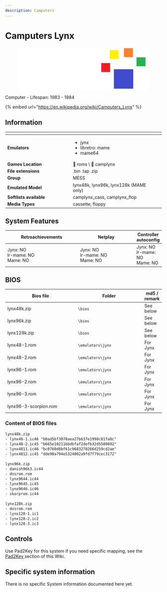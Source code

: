```yaml
---
description: Camputers
---
```


# Camputers Lynx

<div align="left">

<figure><picture><source srcset="https://raw.githubusercontent.com/fabricecaruso/es-theme-carbon/91d85c7849cc550b0cac4e75cb8e0923d3b61b5e/art/logos/camplynx-w.svg" media="(prefers-color-scheme: dark)"><img src="https://raw.githubusercontent.com/fabricecaruso/es-theme-carbon/91d85c7849cc550b0cac4e75cb8e0923d3b61b5e/art/logos/camplynx.svg" alt=""></picture><figcaption></figcaption></figure>

</div>

Computer - Lifespan: 1983 - 1984

{% embed url="https://en.wikipedia.org/wiki/Camputers_Lynx" %}

## Information

<table data-header-hidden><thead><tr><th width="197"></th><th></th><th data-hidden></th></tr></thead><tbody><tr><td><strong>Emulators</strong></td><td><ul><li>jynx</li><li>libretro: mame</li><li>mame64</li></ul></td><td></td></tr><tr><td><strong>Games Location</strong></td><td><span data-gb-custom-inline data-tag="emoji" data-code="1f4c1">📁</span> roms \ <span data-gb-custom-inline data-tag="emoji" data-code="1f4c2">📂</span> camplynx</td><td></td></tr><tr><td><strong>File extensions</strong></td><td>.bin .tap .zip</td><td></td></tr><tr><td><strong>Group</strong></td><td>MESS</td><td></td></tr><tr><td><strong>Emulated Model</strong></td><td>lynx48k, lynx96k, lynx128k (MAME only)</td><td></td></tr><tr><td><strong>Softlists available</strong></td><td>camplynx_cass, camplynx_flop</td><td></td></tr><tr><td><strong>Media Types</strong></td><td>cassette, floppy</td><td></td></tr></tbody></table>

## System Features

<table><thead><tr><th width="245">Retroachievements</th><th width="200">Netplay</th><th>Controller autoconfig</th></tr></thead><tbody><tr><td>Jynx: NO<br>lr-mame: NO<br>Mame: NO</td><td>Jynx: NO<br>lr-mame: NO<br>Mame: NO</td><td>Jynx: NO<br>lr-mame: NO<br>Mame: NO</td></tr></tbody></table>

## BIOS

<table><thead><tr><th width="253">Bios file</th><th width="229.03610108303252">Folder</th><th>md5 / remark</th></tr></thead><tbody><tr><td>lynx48k.zip</td><td><code>\bios</code></td><td>See below</td></tr><tr><td>lynx96k.zip</td><td><code>\bios</code></td><td>See below</td></tr><tr><td>lynx128k.zip</td><td><code>\bios</code></td><td>See below</td></tr><tr><td>lynx48-1.rom</td><td><code>\emulators\jynx</code></td><td>For Jynx</td></tr><tr><td>lynx48-2.rom</td><td><code>\emulators\jynx</code></td><td>For Jynx</td></tr><tr><td>lynx96-1.rom</td><td><code>\emulators\jynx</code></td><td>For Jynx</td></tr><tr><td>lynx96-2.rom</td><td><code>\emulators\jynx</code></td><td>For Jynx</td></tr><tr><td>lynx96-3.rom</td><td><code>\emulators\jynx</code></td><td>For Jynx</td></tr><tr><td>lynx96-3-scorpion.rom</td><td><code>\emulators\jynx</code></td><td>For Jynx</td></tr></tbody></table>

### Content of BIOS files

```
lynx48k.zip
- lynx48-1.ic46 "b0ad5bf3070aea27b637e1998c81fa8c"
- lynx48-2.ic45 "b665e10211bbdbfaf2defb32d5580892"
- lynx4811.ic46 "bc0760d8bf61c9683270266d259cd2ae"
- lynx4812.ic45 "dde90a794e5324002a9fd7f79cec3172"

lynx96k.zip
- danish96k3.ic44
- dosrom.rom
- lynx9644.ic44
- lynx9645.ic45
- lynx9646.ic46
- skorprom.ic44

lynx128k.zip
- dosrom.rom
- lynx128-1.ic1
- lynx128-2.ic2
- lynx128-3.ic3
```

## Controls

Use Pad2Key for this system if you need specific mapping, see the [Pad2Key ](../../../controllers/pad2key.md)section of this Wiki.

## Specific system information

There is no specific System information documented here yet.
